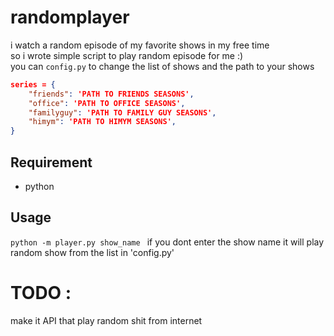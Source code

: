 # randomplayer
i watch a random episode of my favorite shows in my free time\
so i wrote simple script to play random episode for me :)\
you can `config.py` to change the list of shows and the path to your shows
```json
series = {
    "friends": 'PATH TO FRIENDS SEASONS',
    "office": 'PATH TO OFFICE SEASONS',
    "familyguy": 'PATH TO FAMILY GUY SEASONS',
    "himym": 'PATH TO HIMYM SEASONS',
}
```

## Requirement
 - python

## Usage
`python -m player.py show_name `
if you dont enter the show name it will play random show from the list in 'config.py'

# TODO :
make it API that play random shit from internet
